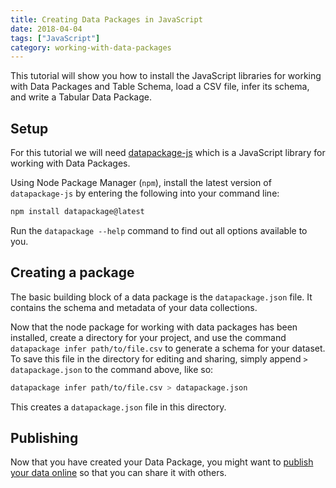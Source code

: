 ```yaml
---
title: Creating Data Packages in JavaScript
date: 2018-04-04
tags: ["JavaScript"]
category: working-with-data-packages
---
```


This tutorial will show you how to install the JavaScript libraries for working with Data Packages and Table Schema, load a CSV file, infer its schema, and write a Tabular Data Package.

## Setup

For this tutorial we will need [datapackage-js](https://github.com/frictionlessdata/datapackage-js) which is a JavaScript library for working with Data Packages.

Using Node Package Manager (`npm`), install the latest version of `datapackage-js` by entering the following into your command line:
```bash
npm install datapackage@latest
```

Run the `datapackage --help` command to find out all options available to you.

## Creating a package

The basic building block of a data package is the `datapackage.json` file. It contains the schema and metadata of your data collections.

Now that the node package for working with data packages has been installed, create a directory for your project, and use the command `datapackage infer path/to/file.csv` to generate a schema for your dataset. To save this file in the directory for editing and sharing, simply append `> datapackage.json` to the command above, like so:

```bash
datapackage infer path/to/file.csv > datapackage.json
```

This creates a `datapackage.json` file in this directory.

## Publishing

Now that you have created your Data Package, you might want to
[publish your data online](/blog/2016/08/29/publish-online/) so that you can
share it with others.
